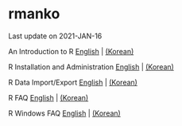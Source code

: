 # rmanko

Last update on 2021-JAN-16

An Introduction to R [English]() | [(Korean)](./R-intro-ko.html)

R Installation and Administration  [English]() | [(Korean)](./R-admin-ko.html)

R Data Import/Export [English]() | [(Korean)](./R-data-ko.html)

R FAQ [English]() | [(Korean)](./R-FAQ-ko.html)

R Windows FAQ [English]() | [(Korean)](./rw-FAQ-ko.html)

